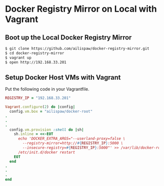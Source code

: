 # Docker Registry Mirror on Local with Vagrant

## Boot up the Local Docker Registry Mirror

```bash
$ git clone https://github.com/ailispaw/docker-registry-mirror.git
$ cd docker-registry-mirror
$ vagrant up
$ open http://192.168.33.201
```

## Setup Docker Host VMs with Vagrant

Put the following code in your Vagrantfile.

```ruby
REGISTRY_IP = "192.168.33.201"

Vagrant.configure(2) do |config|
  config.vm.box = "ailispaw/docker-root"
.
.
.
  config.vm.provision :shell do |sh|
    sh.inline = <<-EOT
      echo 'DOCKER_EXTRA_ARGS="--userland-proxy=false \
        --registry-mirror=http://#{REGISTRY_IP}:5000 \
        --insecure-registry=#{REGISTRY_IP}:5000"' >> /var/lib/docker-root/profile
      /etc/init.d/docker restart
    EOT
  end
.
.
.
end
```
